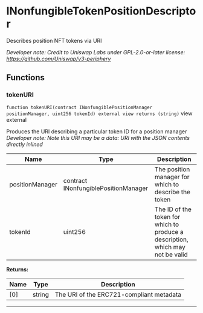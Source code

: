 

# INonfungibleTokenPositionDescriptor


Describes position NFT tokens via URI

*Developer note: Credit to Uniswap Labs under GPL-2.0-or-later license:
https://github.com/Uniswap/v3-periphery*




## Functions
### tokenURI


`function tokenURI(contract INonfungiblePositionManager positionManager, uint256 tokenId) external view returns (string)` view external

Produces the URI describing a particular token ID for a position manager
*Developer note: Note this URI may be a data: URI with the JSON contents directly inlined*



| Name | Type | Description |
| ---- | ---- | ----------- |
| positionManager | contract INonfungiblePositionManager | The position manager for which to describe the token |
| tokenId | uint256 | The ID of the token for which to produce a description, which may not be valid |

**Returns:**

| Name | Type | Description |
| ---- | ---- | ----------- |
| [0] | string | The URI of the ERC721-compliant metadata |





---

